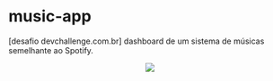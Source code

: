 # music-app
[desafio devchallenge.com.br] dashboard de um sistema de músicas semelhante ao Spotify.
<br />
<p align="center">
    <img src="https://user-images.githubusercontent.com/58775986/146860996-8eb6c206-0cbd-42cf-8500-a8be2daef48b.gif">

    


